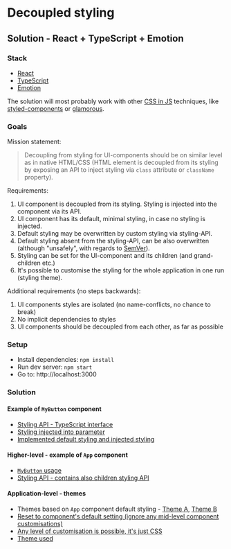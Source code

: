 # Decoupled styling

## Solution - React + TypeScript + Emotion

### Stack

- [React](https://github.com/facebook/react)
- [TypeScript](https://github.com/Microsoft/TypeScript)
- [Emotion](https://github.com/emotion-js/emotion)

The solution will most probably work with other [CSS in JS](https://github.com/MicheleBertoli/css-in-js#features) techniques, like [styled-components](https://github.com/styled-components/styled-components) or [glamorous](https://github.com/paypal/glamorous).

### Goals

Mission statement:

> Decoupling from styling for UI-components should be on similar level as in native HTML/CSS (HTML element is decoupled from its styling by exposing an API to inject styling via `class` attribute or `className` property).

Requirements:

1.  UI component is decoupled from its styling. Styling is injected into the component via its API.
2.  UI component has its default, minimal styling, in case no styling is injected.
3.  Default styling may be overwritten by custom styling via styling-API.
4.  Default styling absent from the styling-API, can be also overwritten (although "unsafely", with regards to [SemVer](https://semver.org/)).
5.  Styling can be set for the UI-component and its children (and grand-children etc.)
6.  It's possible to customise the styling for the whole application in one run (styling theme).

Additional requirements (no steps backwards):

1.  UI components styles are isolated (no name-conflicts, no chance to break)
2.  No implicit dependencies to styles
3.  UI components should be decoupled from each other, as far as possible

### Setup

- Install dependencies: `npm install`
- Run dev server: `npm start`
- Go to: http://localhost:3000

### Solution

#### Example of `MyButton` component

- [Styling API - TypeScript interface](https://github.com/mrac/decoupled-styling/blob/master/src/my-button/my-button-style.ts#L3)
- [Styling injected into parameter](https://github.com/mrac/decoupled-styling/blob/master/src/my-button/my-button.tsx#L5)
- [Implemented default styling and injected styling](https://github.com/mrac/decoupled-styling/blob/master/src/my-button/my-button.tsx#L17)

#### Higher-level - example of `App` component

- [`MyButton` usage](https://github.com/mrac/decoupled-styling/blob/master/src/app/app.tsx#L32)
- [Styling API - contains also children styling API](https://github.com/mrac/decoupled-styling/blob/master/src/app/app-style.ts#L10)

#### Application-level - themes

- Themes based on `App` component default styling - [Theme A](https://github.com/mrac/decoupled-styling/blob/master/src/themes/theme-a.ts), [Theme B](https://github.com/mrac/decoupled-styling/blob/master/src/themes/theme-b.ts)
- [Reset to component's default setting (ignore any mid-level component customisations)](https://github.com/mrac/decoupled-styling/blob/master/src/themes/theme-b.ts#L24)
- [Any level of customisation is possible, it's just CSS](https://github.com/mrac/decoupled-styling-css-in-js/blob/master/src/themes/theme-b.ts#L17)
- [Theme used](https://github.com/mrac/decoupled-styling/blob/master/src/index.tsx#L23)
